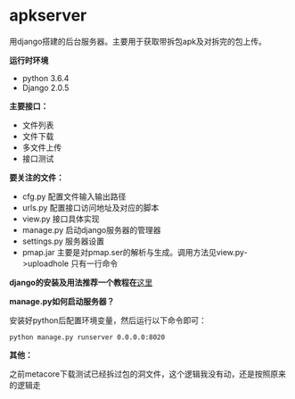 # apkserver

用django搭建的后台服务器。主要用于获取带拆包apk及对拆完的包上传。

**运行时环境**

- python 3.6.4
- Django 2.0.5

**主要接口：**

- 文件列表
- 文件下载
- 多文件上传
- 接口测试

**要关注的文件：**

- cfg.py  配置文件输入输出路径
- urls.py  配置接口访问地址及对应的脚本
- view.py 接口具体实现
- manage.py 启动django服务器的管理器
- settings.py 服务器设置
- pmap.jar 主要是对pmap.ser的解析与生成。调用方法见view.py->uploadhole 只有一行命令

**django的安装及用法推荐一个教程在**[这里](http://www.runoob.com/django/django-tutorial.html)


 **manage.py如何启动服务器？**

安装好python后配置环境变量，然后运行以下命令即可：
```
python manage.py runserver 0.0.0.0:8020
```

**其他：**

之前metacore下载测试已经拆过包的洞文件，这个逻辑我没有动，还是按照原来的逻辑走

